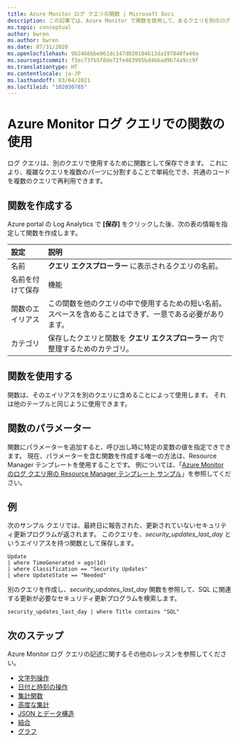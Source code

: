 ```yaml
---
title: Azure Monitor ログ クエリの関数 | Microsoft Docs
description: この記事では、Azure Monitor で関数を使用して、あるクエリを別のログ クエリから呼び出す方法について説明します。
ms.topic: conceptual
author: bwren
ms.author: bwren
ms.date: 07/31/2020
ms.openlocfilehash: 9b2466bbe061dc147d020104b13da197840fe40a
ms.sourcegitcommit: f3ec73fb5f8de72fe483995bd4bbad9b74a9cc9f
ms.translationtype: HT
ms.contentlocale: ja-JP
ms.lasthandoff: 03/04/2021
ms.locfileid: "102030785"
---
```

# <a name="using-functions-in-azure-monitor-log-queries"></a>Azure Monitor ログ クエリでの関数の使用

ログ クエリは、別のクエリで使用するために関数として保存できます。 これにより、複雑なクエリを複数のパーツに分割することで単純化でき、共通のコードを複数のクエリで再利用できます。

## <a name="create-a-function"></a>関数を作成する

Azure portal の Log Analytics で **[保存]** をクリックした後、次の表の情報を指定して関数を作成します。

| 設定 | 説明 |
|:---|:---|
| 名前           | **クエリ エクスプローラー** に表示されるクエリの名前。 |
| 名前を付けて保存        | 機能 |
| 関数のエイリアス | この関数を他のクエリの中で使用するための短い名前。 スペースを含めることはできず、一意である必要があります。 |
| カテゴリ       | 保存したクエリと関数を **クエリ エクスプローラー** 内で整理するためのカテゴリ。 |




## <a name="use-a-function"></a>関数を使用する
関数は、そのエイリアスを別のクエリに含めることによって使用します。 それは他のテーブルと同じように使用できます。

## <a name="function-parameters"></a>関数のパラメーター 
関数にパラメーターを追加すると、呼び出し時に特定の変数の値を指定できできます。 現在、パラメーターを含む関数を作成する唯一の方法は、Resource Manager テンプレートを使用することです。 例については、「[Azure Monitor のログ クエリ用の Resource Manager テンプレート サンプル](./resource-manager-log-queries.md#parameterized-function)」を参照してください。

## <a name="example"></a>例
次のサンプル クエリでは、最終日に報告された、更新されていないセキュリティ更新プログラムが返されます。 このクエリを、_security_updates_last_day_ というエイリアスを持つ関数として保存します。 

```Kusto
Update
| where TimeGenerated > ago(1d) 
| where Classification == "Security Updates" 
| where UpdateState == "Needed"
```

別のクエリを作成し、_security_updates_last_day_ 関数を参照して、SQL に関連する更新が必要なセキュリティ更新プログラムを検索します。

```Kusto
security_updates_last_day | where Title contains "SQL"
```

## <a name="next-steps"></a>次のステップ
Azure Monitor ログ クエリの記述に関するその他のレッスンを参照してください。

- [文字列操作](/azure/data-explorer/kusto/query/samples?&pivots=azuremonitor#string-operations)
- [日付と時刻の操作](/azure/data-explorer/kusto/query/samples?&pivots=azuremonitor#date-and-time-operations)
- [集計関数](/azure/data-explorer/kusto/query/samples?&pivots=azuremonitor#aggregations)
- [高度な集計](/azure/data-explorer/write-queries#advanced-aggregations)
- [JSON とデータ構造](/azure/data-explorer/kusto/query/samples?&pivots=azuremonitor#json-and-data-structures)
- [結合](/azure/data-explorer/kusto/query/samples?&pivots=azuremonitor#joins)
- [グラフ](/azure/data-explorer/kusto/query/samples?&pivots=azuremonitor#charts)
